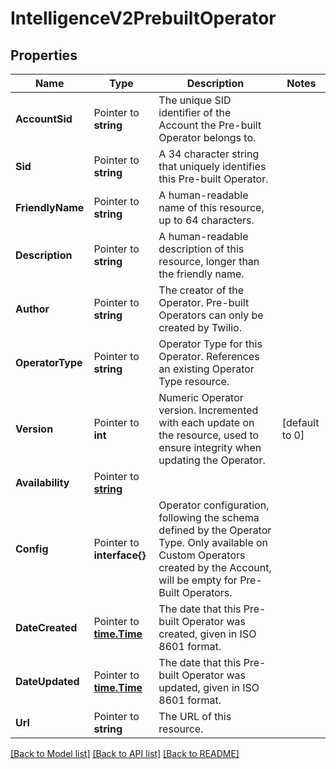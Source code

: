 # IntelligenceV2PrebuiltOperator

## Properties

Name | Type | Description | Notes
------------ | ------------- | ------------- | -------------
**AccountSid** | Pointer to **string** | The unique SID identifier of the Account the Pre-built Operator belongs to. |
**Sid** | Pointer to **string** | A 34 character string that uniquely identifies this Pre-built Operator. |
**FriendlyName** | Pointer to **string** | A human-readable name of this resource, up to 64 characters. |
**Description** | Pointer to **string** | A human-readable description of this resource, longer than the friendly name. |
**Author** | Pointer to **string** | The creator of the Operator. Pre-built Operators can only be created by Twilio. |
**OperatorType** | Pointer to **string** | Operator Type for this Operator. References an existing Operator Type resource. |
**Version** | Pointer to **int** | Numeric Operator version. Incremented with each update on the resource, used to ensure integrity when updating the Operator. |[default to 0]
**Availability** | Pointer to [**string**](PrebuiltOperatorEnumAvailability.md) |  |
**Config** | Pointer to **interface{}** | Operator configuration, following the schema defined by the Operator Type. Only available on Custom Operators created by the Account, will be empty for Pre-Built Operators. |
**DateCreated** | Pointer to [**time.Time**](time.Time.md) | The date that this Pre-built Operator was created, given in ISO 8601 format. |
**DateUpdated** | Pointer to [**time.Time**](time.Time.md) | The date that this Pre-built Operator was updated, given in ISO 8601 format. |
**Url** | Pointer to **string** | The URL of this resource. |

[[Back to Model list]](../README.md#documentation-for-models) [[Back to API list]](../README.md#documentation-for-api-endpoints) [[Back to README]](../README.md)


